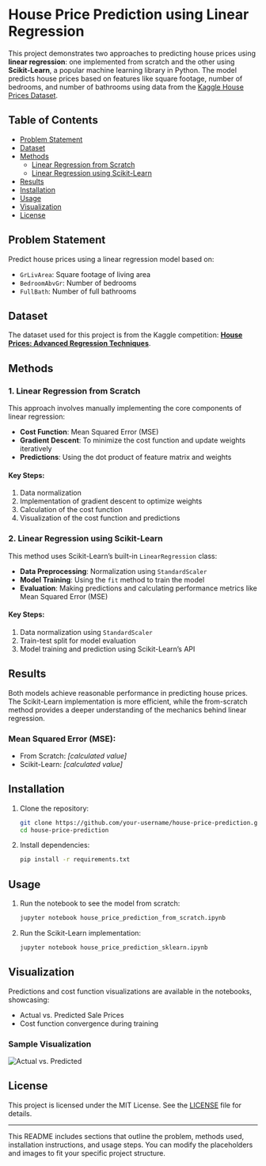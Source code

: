 # House Price Prediction using Linear Regression

This project demonstrates two approaches to predicting house prices using **linear regression**: one implemented from scratch and the other using **Scikit-Learn**, a popular machine learning library in Python. The model predicts house prices based on features like square footage, number of bedrooms, and number of bathrooms using data from the [Kaggle House Prices Dataset](https://www.kaggle.com/c/house-prices-advanced-regression-techniques/data).

## Table of Contents
- [Problem Statement](#problem-statement)
- [Dataset](#dataset)
- [Methods](#methods)
  - [Linear Regression from Scratch](#linear-regression-from-scratch)
  - [Linear Regression using Scikit-Learn](#linear-regression-using-scikit-learn)
- [Results](#results)
- [Installation](#installation)
- [Usage](#usage)
- [Visualization](#visualization)
- [License](#license)

## Problem Statement

Predict house prices using a linear regression model based on:
- `GrLivArea`: Square footage of living area
- `BedroomAbvGr`: Number of bedrooms
- `FullBath`: Number of full bathrooms

## Dataset

The dataset used for this project is from the Kaggle competition: **[House Prices: Advanced Regression Techniques](https://www.kaggle.com/c/house-prices-advanced-regression-techniques/data)**.

## Methods

### 1. Linear Regression from Scratch

This approach involves manually implementing the core components of linear regression:
- **Cost Function**: Mean Squared Error (MSE)
- **Gradient Descent**: To minimize the cost function and update weights iteratively
- **Predictions**: Using the dot product of feature matrix and weights

#### Key Steps:
1. Data normalization
2. Implementation of gradient descent to optimize weights
3. Calculation of the cost function
4. Visualization of the cost function and predictions

### 2. Linear Regression using Scikit-Learn

This method uses Scikit-Learn’s built-in `LinearRegression` class:
- **Data Preprocessing**: Normalization using `StandardScaler`
- **Model Training**: Using the `fit` method to train the model
- **Evaluation**: Making predictions and calculating performance metrics like Mean Squared Error (MSE)

#### Key Steps:
1. Data normalization using `StandardScaler`
2. Train-test split for model evaluation
3. Model training and prediction using Scikit-Learn’s API

## Results

Both models achieve reasonable performance in predicting house prices. The Scikit-Learn implementation is more efficient, while the from-scratch method provides a deeper understanding of the mechanics behind linear regression.

### Mean Squared Error (MSE):
- From Scratch: *[calculated value]*
- Scikit-Learn: *[calculated value]*

## Installation

1. Clone the repository:
   ```bash
   git clone https://github.com/your-username/house-price-prediction.git
   cd house-price-prediction
   ```

2. Install dependencies:
   ```bash
   pip install -r requirements.txt
   ```

## Usage

1. Run the notebook to see the model from scratch:
   ```bash
   jupyter notebook house_price_prediction_from_scratch.ipynb
   ```

2. Run the Scikit-Learn implementation:
   ```bash
   jupyter notebook house_price_prediction_sklearn.ipynb
   ```

## Visualization

Predictions and cost function visualizations are available in the notebooks, showcasing:
- Actual vs. Predicted Sale Prices
- Cost function convergence during training

### Sample Visualization
![Actual vs. Predicted](assets/actual_vs_predicted.png)

## License

This project is licensed under the MIT License. See the [LICENSE](LICENSE) file for details.

---

This README includes sections that outline the problem, methods used, installation instructions, and usage steps. You can modify the placeholders and images to fit your specific project structure.
